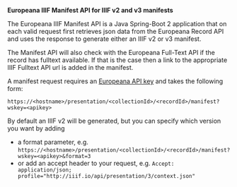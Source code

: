 **Europeana IIIF Manifest API for IIIF v2 and v3 manifests**

The Europeana IIIF Manifest API is a Java Spring-Boot 2 application that on each valid request first retrieves json data from the 
Europeana Record API and uses the response to generate either an IIIF v2 or v3 manifest.

The Manifest API will also check with the Europeana Full-Text API if the record has fulltext available. If that is the case
then a link to the appropriate IIIF Fulltext API url is added in the manifest.

A  manifest request requires an <a href="https://pro.europeana.eu/get-api">Europeana API key</a> and takes
the following form:
 
`https://<hostname>/presentation/<collectionId>/<recordId>/manifest?wskey=<apikey>`

By default an IIIF v2 will be generated, but you can specify which version you want by adding 
 
 - a format parameter, e.g. `https://<hostname>/presentation/<collectionId>/<recordId>/manifest?wskey=<apikey>&format=3`
 - or add an accept header to your request, e.g. `Accept: application/json; profile="http://iiif.io/api/presentation/3/context.json"`



